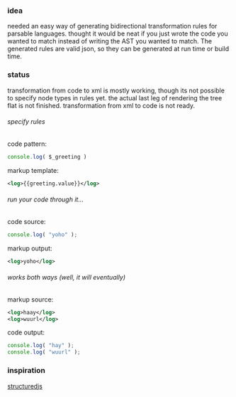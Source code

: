 ### idea

needed an easy way of generating bidirectional transformation rules for parsable languages.
thought it would be neat if you just wrote the code you wanted to match instead of writing the AST you wanted to match. The generated rules are valid json, so they can be generated at run time or build time.

### status

transformation from code to xml is mostly working, though its not possible to specify node types in rules yet.
the actual last leg of rendering the tree flat is not finished.
transformation from xml to code is not ready.

###### specify rules

code pattern: 
```js
console.log( $_greeting )
```
markup template:
```xml
<log>{{greeting.value}}</log>
```

###### run your code through it...

code source:
```js
console.log( "yoho" );
```
markup output: 
```xml
<log>yoho</log>
```

###### works both ways (well, it will eventually)

markup source: 
```xml
<log>haay</log>
<log>wuurl</log>
```
code output: 
```js
console.log( "hay" );
console.log( "wuurl" );
```

### inspiration

[structuredjs](https://github.com/Khan/structuredjs)

